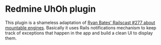 Redmine UhOh plugin
===================

This plugin is a shameless adaptation of [Ryan Bates' Railscast #277 about mountable engines](http://railscasts.com/episodes/277). Basically it uses Rails notifications mechanism to keep track of exceptions that happen in the app and build a clean UI to display them.
